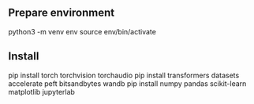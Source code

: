 ## Prepare environment
python3 -m venv env
source env/bin/activate

## Install
pip install torch torchvision torchaudio
pip install transformers datasets accelerate peft bitsandbytes wandb
pip install numpy pandas scikit-learn matplotlib jupyterlab